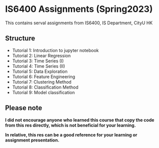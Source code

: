 # IS6400 Assignments (Spring2023)
This contains serval assignments from IS6400, IS Department, CityU HK

## Structure
- Tutorial 1: Introduction to jupyter notebook
- Tutorial 2: Linear Regression
- Tutorial 3: Time Series (I)
- Tutorial 4: Time Series (II)
- Tutorial 5: Data Exploration
- Tutorial 6: Feature Engineering
- Tutorial 7: Clustering Method
- Tutorial 8: Classification Method
- Tutorial 9: Model classification

## Please note
**I did not encourage anyone who learned this course that copy the code from this res directly, which is not beneficial for your learning.**

**In relative, this res can be a good reference for your learning or assignment presentation.**
